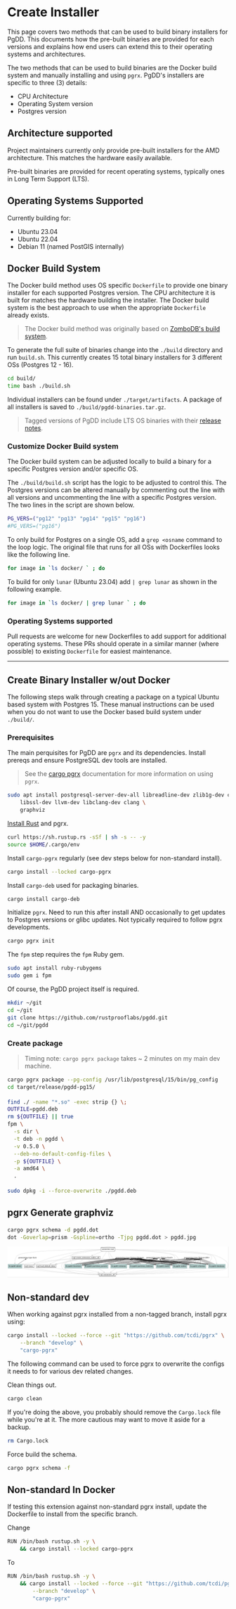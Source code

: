 # Create Installer


This page covers two methods that can be used to build binary installers
for PgDD. This documents how the pre-built binaries are provided for each versions
and explains how end users can extend this to their operating systems and
architectures.

The two methods that can be used to build binaries are the Docker build system
and manually installing and using `pgrx`.
PgDD's installers are specific to three (3) details:

* CPU Architecture
* Operating System version
* Postgres version


## Architecture supported

Project maintainers currently only provide pre-built installers for the AMD architecture.
This matches the hardware easily available.

Pre-built binaries are provided for recent operating systems, typically
ones in Long Term Support (LTS).

## Operating Systems Supported

Currently building for:

* Ubuntu 23.04
* Ubuntu 22.04
* Debian 11 (named PostGIS internally)


## Docker Build System

The Docker build method uses OS specific `Dockerfile` to provide one binary
installer for each supported Postgres version.  The CPU architecture it is
built for matches the hardware building the installer.
The Docker build system is the best approach to use when the appropriate
`Dockerfile` already exists.


> The Docker build method was originally based on [ZomboDB's build system](https://github.com/zombodb/zombodb).

To generate the full suite of binaries change into the `./build` directory
and run `build.sh`.  This currently creates 15 total binary installers for
3 different OSs (Postgres 12 - 16).

```bash
cd build/
time bash ./build.sh
```

Individual installers can be found under `./target/artifacts`.  A package of
all installers is saved to `./build/pgdd-binaries.tar.gz`.

> Tagged versions of PgDD include LTS OS binaries with their [release notes](https://github.com/rustprooflabs/pgdd/releases).


### Customize Docker Build system

The Docker build system can be adjusted locally to build a binary for
a specific Postgres version and/or specific OS.

The `./build/build.sh` script has the logic to be adjusted to control this.
The Postgres versions can be  altered manually by commenting out the line
with all versions and uncommenting the line with a specific Postgres version.
The two lines in the script are shown below.

```bash
PG_VERS=("pg12" "pg13" "pg14" "pg15" "pg16")
#PG_VERS=("pg16")
```


To only build for Postgres on a single OS, add a `grep <osname` command to the
loop logic.  The original file that runs for all OSs with Dockerfiles looks like
the following line.

```bash
for image in `ls docker/ ` ; do
```

To build for only `lunar` (Ubuntu 23.04) add ` | grep lunar ` as shown in the
following example.

```bash
for image in `ls docker/ | grep lunar ` ; do
```

### Operating Systems supported


Pull requests are welcome for new Dockerfiles to add support for additional operating
systems. These PRs should operate in a similar manner (where possible) to
existing `Dockerfile` for easiest maintenance. 

 

----

## Create Binary Installer w/out Docker

The following steps walk through creating a package on a typical
Ubuntu based system with Postgres 15.  These manual instructions can be used
when you do not want to use the Docker based build system under `./build/`.


### Prerequisites

The main perquisites for PgDD are `pgrx` and its dependencies.
Install prereqs and ensure PostgreSQL dev tools are installed.

> See the [cargo pgrx](https://github.com/pgcentralfoundation/pgrx/tree/master/cargo-pgrx)
documentation for more information on using `pgrx`.


```bash
sudo apt install postgresql-server-dev-all libreadline-dev zlib1g-dev curl \
    libssl-dev llvm-dev libclang-dev clang \
    graphviz
```

[Install Rust](https://www.rust-lang.org/tools/install) and pgrx.

```bash
curl https://sh.rustup.rs -sSf | sh -s -- -y
source $HOME/.cargo/env
```

Install `cargo-pgrx` regularly (see dev steps below for non-standard install).


```bash
cargo install --locked cargo-pgrx
```


Install `cargo-deb` used for packaging binaries.

```bash
cargo install cargo-deb
```


Initialize `pgrx`.  Need to run this after install AND occasionally to get updates
to Postgres versions or glibc updates.  Not typically required to follow pgrx
developments.


```bash
cargo pgrx init
```



The `fpm` step requires the `fpm` Ruby gem.

```bash
sudo apt install ruby-rubygems
sudo gem i fpm
```

Of course, the PgDD project itself is required.

```bash
mkdir ~/git
cd ~/git
git clone https://github.com/rustprooflabs/pgdd.git
cd ~/git/pgdd
```

### Create package

> Timing note:  `cargo pgrx package` takes ~ 2 minutes on my main dev machine.


```bash
cargo pgrx package --pg-config /usr/lib/postgresql/15/bin/pg_config
cd target/release/pgdd-pg15/

find ./ -name "*.so" -exec strip {} \;
OUTFILE=pgdd.deb
rm ${OUTFILE} || true
fpm \
  -s dir \
  -t deb -n pgdd \
  -v 0.5.0 \
  --deb-no-default-config-files \
  -p ${OUTFILE} \
  -a amd64 \
  .

sudo dpkg -i --force-overwrite ./pgdd.deb
```




## pgrx Generate graphviz

```bash
cargo pgrx schema -d pgdd.dot
dot -Goverlap=prism -Gspline=ortho -Tjpg pgdd.dot > pgdd.jpg
```

![pgrx dependencies for pgdd](pgdd.jpg)


## Non-standard dev

When working against pgrx installed from a non-tagged branch, install pgrx using:

```bash
cargo install --locked --force --git "https://github.com/tcdi/pgrx" \
    --branch "develop" \
    "cargo-pgrx"
```


The following command can be used to force pgrx to overwrite the configs it needs to
for various dev related changes.

Clean things out.

```bash
cargo clean
```

If you're doing the above, you probably should remove the `Cargo.lock`
file while you're at it.  The more cautious may want to move it aside for a backup.

```bash
rm Cargo.lock
```

Force build the schema.


```bash
cargo pgrx schema -f
```


## Non-standard In Docker

If testing this extension against non-standard pgrx install, update the
Dockerfile to install from the specific branch.

Change

```bash
RUN /bin/bash rustup.sh -y \
    && cargo install --locked cargo-pgrx
```

To

```bash
RUN /bin/bash rustup.sh -y \
    && cargo install --locked --force --git "https://github.com/tcdi/pgrx" \
        --branch "develop" \
        "cargo-pgrx"
```


